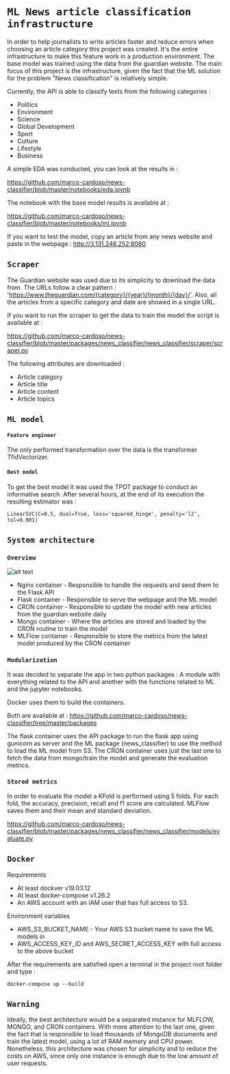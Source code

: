 # `ML News article classification infrastructure`

In order to help journalists to write articles faster and reduce errors when choosing an article 
category this project was created. It's the entire infrastructure to make this feature work in a production environment.
The base model was trained using the data from the guardian website. The main focus of this project is the 
infrastructure, given the fact that the ML solution for the problem "News classification" is relatively simple. 

Currently, the API is able to classify texts from the following categories :

<ul>
    <li>Politics</li>
    <li>Environment</li>
    <li>Science</li>
    <li>Global Development</li>
    <li>Sport</li>
    <li>Culture</li>
    <li>Lifestyle</li>
    <li>Business</li>
</ul>

A simple EDA was conducted, you can look at the results in :

https://github.com/marco-cardoso/news-classifier/blob/master/notebooks/eda.ipynb

The notebook with the base model results is available at :

https://github.com/marco-cardoso/news-classifier/blob/master/notebooks/ml.ipynb


If you want to test the model, copy an article from any news website and paste in the webpage : http://3.131.248.252:8080


## `Scraper`

The Guardian website was used due to its simplicity to download the data from. 
The URLs follow a clear pattern : 'https://www.theguardian.com/{category}/{year}/{month}/{day}/'. 
Also, all the articles from a specific category and date are showed in a single URL.

If you want to run the scraper to get the data to train the model the script is available at :

https://github.com/marco-cardoso/news-classifier/blob/master/packages/news_classifier/news_classifier/scraper/scraper.py


The following attributes are downloaded :

<ul>
    <li>Article category</li>
    <li>Article title</li>
    <li>Article content</li>
    <li>Article topics</li>
 </ul>
 
## `ML model`


#### `Feature engineer`

The only performed transformation over the data is the transformer TfidVectorizer.

#### `Best model`

To get the best model it was used the TPOT package to conduct an informative search. After several hours,
at the end of its execution the resulting estimator was : 

    LinearSVC(C=0.5, dual=True, loss='squared_hinge', penalty='l2', tol=0.001)
    

## `System architecture`

### `Overview`

![alt text](https://github.com/marco-cardoso/news-classifier/blob/master/news_classifier_arch.jpg)


<ul>
    <li>Nginx container - Responsible to handle the requests and send them to the Flask API </li>
    <li>Flask container - Responsible to serve the webpage and the ML model</li>
    <li>CRON container - Responsible to update the model with new articles from the guardian website daily</li>
    <li>Mongo container - Where the articles are stored and loaded by the CRON routine to train the model</li>
    <li>MLFlow container - Responsible to store the metrics from the latest model produced by the CRON container</li>
</ul>

### `Modularization`

It was decided to separate the app in two python packages : A module with everything related to the API and another with the 
functions related to ML and the jupyter notebooks.

Docker uses them to build the containers. 

Both are available at : https://github.com/marco-cardoso/news-classifier/tree/master/packages 

The flask container uses the API package to run the flask app using gunicorn as server and the ML package (news_classifier) to
use the method to load the ML model from S3. The CRON container uses just the last one to fetch the data from mongo/train the 
model and generate the evaluation metrics.

### `Stored metrics`

In order to evaluate the model a KFold is performed using 5 folds. For each fold, the accuracy, precision, recall and f1 score are calculated.
MLFlow saves them and their mean and standard deviation. 

https://github.com/marco-cardoso/news-classifier/blob/master/packages/news_classifier/news_classifier/models/evaluate.py


## `Docker`

Requirements
<ul>
    <li>At least dockver v19.03.12 </li>
    <li>At least docker-compose v1.26.2</li>
    <li>An AWS account with an IAM user that has full access to S3.</li>
</ul>

Environment variables

<ul>
    <li>AWS_S3_BUCKET_NAME - Your AWS S3 bucket name to save the ML models in </li>
    <li>AWS_ACCESS_KEY_ID and AWS_SECRET_ACCESS_KEY with full access to the above bucket</li>
</ul>

After the requirements are satisfied open a terminal in the project root folder and type :

    docker-compose up --build
    
## `Warning`

Ideally, the best architecture would be a separated instance for MLFLOW, MONGO, and CRON containers. With more
attention to the last one, given the fact that is responsible to load thousands of MongoDB documents and train
the latest model, using a lot of RAM memory and CPU power. Nonetheless, this architecture was chosen for simplicity and to
reduce the costs on AWS, since only one instance is enough due to the low amount of user requests.
